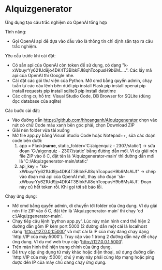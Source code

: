 # AIquizgenerator
 Ứng dụng tạo câu trắc nghiệm do OpenAI tổng hợp

Tính năng:
- Gọi OpenAI api để dựa vào đầu vào là thông tin chỉ định sẵn tạo ra câu trắc nghiệm.

Yêu cầu trước khi cài đặt:
- Có sẵn api của OpenAI còn token để sử dụng, có dạng "k-xWbuyrYy621Ud9jo4DK4T3BlbkFJI8qhTcopusH9b6M.....". Các lấy mã api của OpenAI thì Google nhe.
- Cài đặt các gói thư viện của Python. Mở cmd bằng quyền admin, chạy tuần tự các câu lệnh bên dưới
    pip install Flask
    pip install openai
    pip install requests
    pip install sqlite3
    pip install datetime
- Các công cụ hỗ trợ: Visual Studio Code, DB Browser for SQLite (dùng đọc database của sqlite)

Các bước cài đặt:
- Vào đường dẫn https://github.com/hhoanganh/AIquizgenerator chọn vào nút có chữ Code màu xanh bên góc phải, chọn Download ZIP
- Giải nén folder vừa tải xuống
- Mở file app.py bằng Visual Studio Code hoặc Notepad++, sửa các đoạn code bên dưới:
    1. app = Flask(__name__, static_folder='C:/aigenquiz - 2307/static') -> sửa đoạn 'C:/aigenquiz - 2307/static' bằng đường dẫn mới. Ví dụ giải nén file ZIP vào ổ C, đặt tên là 'AIquizgenerator-main' thì đường dẫn mới là 'C:/AIquizgenerator-main/static'
    2. api_key = "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" -> chép vào đoạn mã api của OpenAI mới, thay cho đoạn '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'. Đoạn này cũ hết token rồi. Khi gọi tới sẽ báo lỗi.

Chạy ứng dụng:
- Mở cmd bằng quyền admin, di chuyển tới folder của ứng dụng. Ví dụ giải nén file ZIP vào ổ C, đặt tên là 'AIquizgenerator-main' thì chạy 'cd c:\AIquizgenerator-main'. 
- Chạy tiếp câu lệnh 'python app.py'. Lúc này màn hình cmd thể hiện 2 đường dẫn gồm IP kèm port 5000 (2 đường dẫn một cái là localhost dạng 'http://127.0.0.1:5000' và một cái là IP của máy đang chạy dạng 'http://IP của máy:5000'). Truy cập vào 1 trong 2 đường dẫn này để chạy ứng dụng. Ví dụ mở web truy cập 'http://127.0.0.1:5000'.
- Trên màn hình thể hiện trang chính của ứng dụng.
- Để truy cập ứng dụng từ máy khác hoặc điện thoại, sử dụng đường dẫn 'http://IP của máy :5000', chú ý máy này phải cùng lớp mạng hoặc ping được đến IP của máy chủ đang chạy ứng dụng.